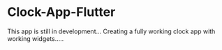 # Clock-App-Flutter
This app is still in development...
Creating a fully working clock app with working widgets.....
